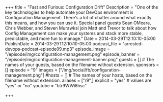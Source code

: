 +++
title = "Fast and Furious: Configuration Drift"
Description = "One of the key technologies to help automate your DevOps environment is Configuration Management. There's a lot of chatter around what exactly this means, and how you can use it. Special panel guests Sean OMeara, Chris Webber, and Steven Murawksi join Matt and Trevor to talk about how Config Management can make your systems and stack more stable, predictable, and more fun to manage."
Date = 2014-03-29T12:10:10-05:00
PublishDate = 2014-03-29T12:10:10-05:00
podcast_file = "arrested-devops-podcast-episode09.mp3"
episode_image = "/episode/img/configuration-management.png"
episode_banner = "/episode/img/configuration-management-banner.png"
guests = [] # The names of your guests, based on the filename without extension.
sponsors = []
episode = "9"
images = ["/img/social/fb/configuration-management.png"]
#hosts = [] # The names of your hosts, based on the filename without extension.
aliases = ["/9",]
explicit = "yes" # values are "yes" or "no"
youtube = "btr9WWi8hsc"

+++


